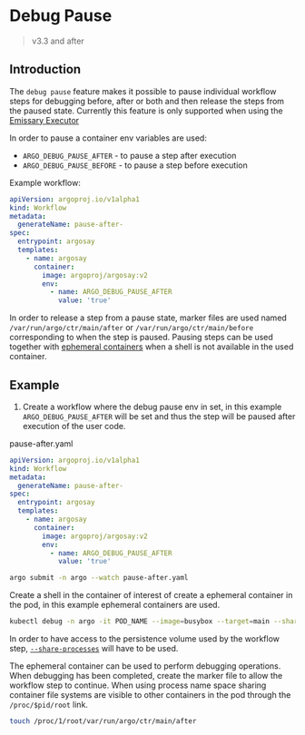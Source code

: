 # Debug Pause

> v3.3 and after

## Introduction

The `debug pause` feature makes it possible to pause individual workflow steps for debugging before, after or both and then release the steps from the paused state. Currently this feature is only supported when using the [Emissary Executor](workflow-executors.md#emissary-emissary)

In order to pause a container env variables are used:

- `ARGO_DEBUG_PAUSE_AFTER` - to pause a step after execution
- `ARGO_DEBUG_PAUSE_BEFORE` - to pause a step before execution

Example workflow:

```yaml
apiVersion: argoproj.io/v1alpha1
kind: Workflow
metadata:
  generateName: pause-after-
spec:
  entrypoint: argosay
  templates:
    - name: argosay
      container:
        image: argoproj/argosay:v2
        env:
          - name: ARGO_DEBUG_PAUSE_AFTER
            value: 'true'
```

In order to release a step from a pause state, marker files are used named `/var/run/argo/ctr/main/after` or `/var/run/argo/ctr/main/before` corresponding to when the step is paused. Pausing steps can be used together with [ephemeral containers](https://kubernetes.io/docs/concepts/workloads/pods/ephemeral-containers/) when a shell is not available in the used container.

## Example

1) Create a workflow where the debug pause env in set, in this example `ARGO_DEBUG_PAUSE_AFTER` will be set and thus the step will be paused after execution of the user code.

pause-after.yaml

```yaml
apiVersion: argoproj.io/v1alpha1
kind: Workflow
metadata:
  generateName: pause-after-
spec:
  entrypoint: argosay
  templates:
    - name: argosay
      container:
        image: argoproj/argosay:v2
        env:
          - name: ARGO_DEBUG_PAUSE_AFTER
            value: 'true'
```

```bash
argo submit -n argo --watch pause-after.yaml
```

Create a shell in the container of interest of create a ephemeral container in the pod, in this example ephemeral containers are used.

```bash
kubectl debug -n argo -it POD_NAME --image=busybox --target=main --share-processes
```

In order to have access to the persistence volume used by the workflow step,  [`--share-processes`](https://kubernetes.io/docs/tasks/configure-pod-container/share-process-namespace/) will have to be used.

The ephemeral container can be used to perform debugging operations. When debugging has been completed, create the marker file to allow the workflow step to continue. When using process name space sharing container file systems are visible to other containers in the pod through the `/proc/$pid/root` link.

```bash
touch /proc/1/root/var/run/argo/ctr/main/after
```
